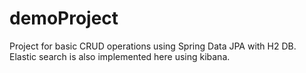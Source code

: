 # demoProject
Project for basic CRUD operations using Spring Data JPA with H2 DB. Elastic search is also implemented here using kibana.

